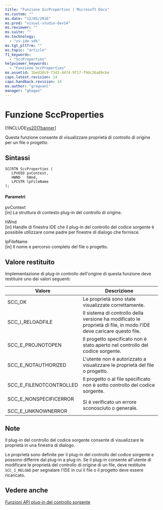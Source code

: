 ```yaml
---
title: "Funzione SccProperties | Microsoft Docs"
ms.custom: ""
ms.date: "12/05/2016"
ms.prod: "visual-studio-dev14"
ms.reviewer: ""
ms.suite: ""
ms.technology: 
  - "vs-ide-sdk"
ms.tgt_pltfrm: ""
ms.topic: "article"
f1_keywords: 
  - "SccProperties"
helpviewer_keywords: 
  - "Funzione SccProperties"
ms.assetid: 1bed38c9-73d2-4474-9717-f9dc26a89cbe
caps.latest.revision: 14
caps.handback.revision: 14
ms.author: "gregvanl"
manager: "ghogen"
---
```

# Funzione SccProperties
[!INCLUDE[vs2017banner](../code-quality/includes/vs2017banner.md)]

Questa funzione consente di visualizzare proprietà di controllo di origine per un file o progetto.  
  
## Sintassi  
  
```cpp#  
SCCRTN SccProperties (  
   LPVOID pvContext,  
   HWND   hWnd,  
   LPCSTR lpFileName  
);  
```  
  
#### Parametri  
 pvContext  
 \[in\] La struttura di contesto plug\-in del controllo di origine.  
  
 hWnd  
 \[in\] Handle di finestra IDE che il plug\-in del controllo del codice sorgente è possibile utilizzare come padre per finestre di dialogo che fornisce.  
  
 lpFileName  
 \[in\] Il nome e percorso completo del file o progetto.  
  
## Valore restituito  
 Implementazione di plug\-in controllo dell'origine di questa funzione deve restituire uno dei valori seguenti:  
  
|Valore|Descrizione|  
|------------|-----------------|  
|SCC\_OK|Le proprietà sono state visualizzate correttamente.|  
|SCC\_I\_RELOADFILE|Il sistema di controllo della versione ha modificato le proprietà di file, in modo l'IDE deve caricare questo file.|  
|SCC\_E\_PROJNOTOPEN|Il progetto specificato non è stato aperto nel controllo del codice sorgente.|  
|SCC\_E\_NOTAUTHORIZED|L'utente non è autorizzato a visualizzare le proprietà del file o progetto.|  
|SCC\_E\_FILENOTCONTROLLED|Il progetto o al file specificato non è sotto controllo del codice sorgente.|  
|SCC\_E\_NONSPECIFICERROR<br /><br /> SCC\_E\_UNKNOWNERROR|Si è verificato un errore sconosciuto o generale.|  
  
## Note  
 Il plug\-in del controllo del codice sorgente consente di visualizzare le proprietà in una finestra di dialogo.  
  
 Le proprietà sono definite per il plug\-in del controllo del codice sorgente e possono differire dal plug\-in a plug\-in. Se il plug\-in consente all'utente di modificare le proprietà del controllo di origine di un file, deve restituire `SCC_I_RELOAD` per segnalare l'IDE in cui il file o il progetto deve essere ricaricato.  
  
## Vedere anche  
 [Funzioni API plug\-in del controllo sorgente](../extensibility/source-control-plug-in-api-functions.md)